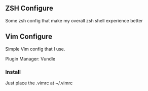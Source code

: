 ## ZSH Configure
Some zsh config that make my overall zsh shell experience better

## Vim Configure
Simple Vim config that I use.

Plugin Manager: Vundle

### Install
Just place the .vimrc at ~/.vimrc
